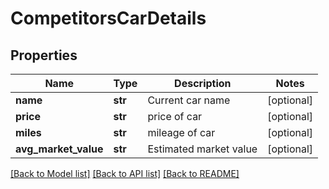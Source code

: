 # CompetitorsCarDetails

## Properties
Name | Type | Description | Notes
------------ | ------------- | ------------- | -------------
**name** | **str** | Current car name | [optional] 
**price** | **str** | price of car | [optional] 
**miles** | **str** | mileage of car | [optional] 
**avg_market_value** | **str** | Estimated market value | [optional] 

[[Back to Model list]](../README.md#documentation-for-models) [[Back to API list]](../README.md#documentation-for-api-endpoints) [[Back to README]](../README.md)


